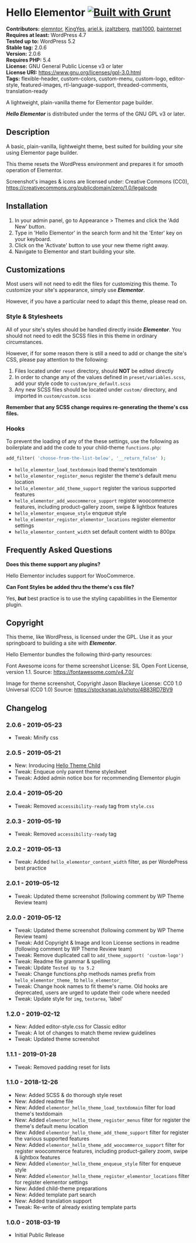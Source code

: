# Hello Elementor [![Built with Grunt](https://cdn.gruntjs.com/builtwith.svg)](http://gruntjs.com/)



**Contributors:** [elemntor](https://profiles.wordpress.org/elemntor), [KingYes](https://profiles.wordpress.org/KingYes), [ariel.k](https://profiles.wordpress.org/ariel.k), [jzaltzberg](https://profiles.wordpress.org/jzaltzberg), [mati1000](https://profiles.wordpress.org/mati1000), [bainternet](https://profiles.wordpress.org/bainternet)  
**Requires at least:** WordPress 4.7  
**Tested up to:** WordPress 5.2  
**Stable tag:** 2.0.6  
**Version:** 2.0.6  
**Requires PHP:** 5.4  
**License:** GNU General Public License v3 or later  
**License URI:** https://www.gnu.org/licenses/gpl-3.0.html  
**Tags:** flexible-header, custom-colors, custom-menu, custom-logo, editor-style, featured-images, rtl-language-support, threaded-comments, translation-ready  

A lightweight, plain-vanilla theme for Elementor page builder.

***Hello Elementor*** is distributed under the terms of the GNU GPL v3 or later.

## Description ##

A basic, plain-vanilla, lightweight theme, best suited for building your site using Elementor page builder.

This theme resets the WordPress environment and prepares it for smooth operation of Elementor.

Screenshot's images & icons are licensed under: Creative Commons (CC0), https://creativecommons.org/publicdomain/zero/1.0/legalcode

## Installation ##

1. In your admin panel, go to Appearance > Themes and click the 'Add New' button.
2. Type in 'Hello Elementor' in the search form and hit the 'Enter' key on your keyboard.
3. Click on the 'Activate' button to use your new theme right away.
4. Navigate to Elementor and start building your site.

## Customizations ##

Most users will not need to edit the files for customizing this theme.
To customize your site's appearance, simply use ***Elementor***.

However, if you have a particular need to adapt this theme, please read on.

### Style & Stylesheets ###

All of your site's styles should be handled directly inside ***Elementor***.
You should not need to edit the SCSS files in this theme in ordinary circumstances.

However, if for some reason there is still a need to add or change the site's CSS, please pay attention to the following:

1. Files located under `reset` directory, should **NOT** be edited directly
2. In order to change any of the values defined in `preset/variables.scss`, add your style code to `custom/pre_default.scss`
3. Any new SCSS files should be located under `custom/` directory, and imported in `custom/custom.scss`

**Remember that any SCSS change requires re-generating the theme's css files.**

### Hooks ###

To prevent the loading of any of the these settings, use the following as boilerplate and add the code to your child-theme `functions.php`:
```php
add_filter( 'choose-from-the-list-below', '__return_false' );
```

* `hello_elementor_load_textdomain`               load theme's textdomain
* `hello_elementor_register_menus`                register the theme's default menu location
* `hello_elementor_add_theme_support`             register the various supported features
* `hello_elementor_add_woocommerce_support`       register woocommerce features, including product-gallery zoom, swipe & lightbox features
* `hello_elementor_enqueue_style`                 enqueue style
* `hello_elementor_register_elementor_locations`  register elementor settings
* `hello_elementor_content_width`                 set default content width to 800px

## Frequently Asked Questions ##

**Does this theme support any plugins?**

Hello Elementor includes support for WooCommerce.

**Can Font Styles be added thru the theme's css file?**

Yes, ***but*** best practice is to use the styling capabilities in the Elementor plugin.

## Copyright ##

This theme, like WordPress, is licensed under the GPL.
Use it as your springboard to building a site with ***Elementor***.

Hello Elementor bundles the following third-party resources:

Font Awesome icons for theme screenshot
License: SIL Open Font License, version 1.1.
Source: https://fontawesome.com/v4.7.0/

Image for theme screenshot, Copyright Jason Blackeye
License: CC0 1.0 Universal (CC0 1.0)
Source: https://stocksnap.io/photo/4B83RD7BV9

## Changelog ##

### 2.0.6 - 2019-05-23 ###
* Tweak: Minify css

### 2.0.5 - 2019-05-21 ###
* New: Inroducing [Hello Theme Child](https://github.com/elementor/hello-theme-child)
* Tweak: Enqueue only parent theme stylesheet
* Tweak: Added admin notice box for recommending Elementor plugin

### 2.0.4 - 2019-05-20 ###
* Tweak: Removed `accessibility-ready` tag from `style.css`

### 2.0.3 - 2019-05-19 ###
* Tweak: Removed `accessibility-ready` tag

### 2.0.2 - 2019-05-13 ###
* Tweak: Added `hello_elementor_content_width` filter, as per WordePress best practice

### 2.0.1 - 2019-05-12 ###
* Tweak: Updated theme screenshot (following comment by WP Theme Review team)

### 2.0.0 - 2019-05-12 ###
* Tweak: Updated theme screenshot (following comment by WP Theme Review team)
* Tweak: Add Copyright & Image and Icon License sections in readme (following comment by WP Theme Review team)
* Tweak: Remove duplicated call to `add_theme_support( 'custom-logo')`
* Tweak: Readme file grammar & spelling
* Tweak: Update `Tested Up to 5.2`
* Tweak: Change functions.php methods names prefix from `hello_elementor_theme_` to `hello_elementor_`
* Tweak: Change hook names to fit theme's name. Old hooks are deprecated, users are urged to update their code where needed
* Tweak: Update style for `img`, `textarea`, 'label'

### 1.2.0 - 2019-02-12 ###
* New: Added editor-style.css for Classic editor
* Tweak: A lot of changes to match theme review guidelines
* Tweak: Updated theme screenshot

### 1.1.1 - 2019-01-28 ###
* Tweak: Removed padding reset for lists

### 1.1.0 - 2018-12-26 ###
* New: Added SCSS & do thorough style reset
* New: Added readme file
* New: Added `elementor_hello_theme_load_textdomain` filter for load theme's textdomain
* New: Added `elementor_hello_theme_register_menus` filter for register the theme's default menu location
* New: Added `elementor_hello_theme_add_theme_support` filter for register the various supported features
* New: Added `elementor_hello_theme_add_woocommerce_support` filter for register woocommerce features, including product-gallery zoom, swipe & lightbox features
* New: Added `elementor_hello_theme_enqueue_style` filter for enqueue style
* New: Added `elementor_hello_theme_register_elementor_locations` filter for register elementor settings
* New: Added child-theme preparations
* New: Added template part search
* New: Added translation support
* Tweak: Re-write of already existing template parts

### 1.0.0 - 2018-03-19 ###
* Initial Public Release
